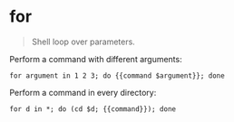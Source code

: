 for
===

> Shell loop over parameters.

Perform a command with different arguments:

    for argument in 1 2 3; do {{command $argument}}; done

Perform a command in every directory:

    for d in *; do (cd $d; {{command}}); done
